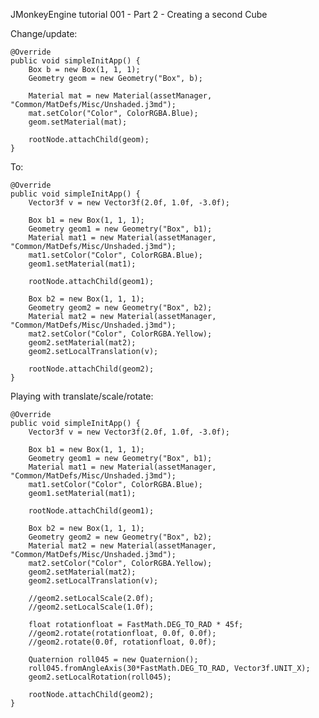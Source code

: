 JMonkeyEngine tutorial 001 - Part 2 - Creating a second Cube

Change/update:

    @Override
    public void simpleInitApp() {
        Box b = new Box(1, 1, 1);
        Geometry geom = new Geometry("Box", b);

        Material mat = new Material(assetManager, "Common/MatDefs/Misc/Unshaded.j3md");
        mat.setColor("Color", ColorRGBA.Blue);
        geom.setMaterial(mat);

        rootNode.attachChild(geom);
    }

To:

    @Override
    public void simpleInitApp() {
        Vector3f v = new Vector3f(2.0f, 1.0f, -3.0f);
        
        Box b1 = new Box(1, 1, 1);
        Geometry geom1 = new Geometry("Box", b1);
        Material mat1 = new Material(assetManager, "Common/MatDefs/Misc/Unshaded.j3md");
        mat1.setColor("Color", ColorRGBA.Blue);
        geom1.setMaterial(mat1);
        
        rootNode.attachChild(geom1);

        Box b2 = new Box(1, 1, 1);
        Geometry geom2 = new Geometry("Box", b2);
        Material mat2 = new Material(assetManager, "Common/MatDefs/Misc/Unshaded.j3md");
        mat2.setColor("Color", ColorRGBA.Yellow);
        geom2.setMaterial(mat2);
        geom2.setLocalTranslation(v);
        
        rootNode.attachChild(geom2);
    }

Playing with translate/scale/rotate:

    @Override
    public void simpleInitApp() {
        Vector3f v = new Vector3f(2.0f, 1.0f, -3.0f);
        
        Box b1 = new Box(1, 1, 1);
        Geometry geom1 = new Geometry("Box", b1);
        Material mat1 = new Material(assetManager, "Common/MatDefs/Misc/Unshaded.j3md");
        mat1.setColor("Color", ColorRGBA.Blue);
        geom1.setMaterial(mat1);
        
        rootNode.attachChild(geom1);

        Box b2 = new Box(1, 1, 1);
        Geometry geom2 = new Geometry("Box", b2);
        Material mat2 = new Material(assetManager, "Common/MatDefs/Misc/Unshaded.j3md");
        mat2.setColor("Color", ColorRGBA.Yellow);
        geom2.setMaterial(mat2);
        geom2.setLocalTranslation(v);
        
        //geom2.setLocalScale(2.0f);
        //geom2.setLocalScale(1.0f);
        
        float rotationfloat = FastMath.DEG_TO_RAD * 45f;
        //geom2.rotate(rotationfloat, 0.0f, 0.0f);
        //geom2.rotate(0.0f, rotationfloat, 0.0f);
        
        Quaternion roll045 = new Quaternion();
        roll045.fromAngleAxis(30*FastMath.DEG_TO_RAD, Vector3f.UNIT_X);
        geom2.setLocalRotation(roll045);
        
        rootNode.attachChild(geom2);
    }
